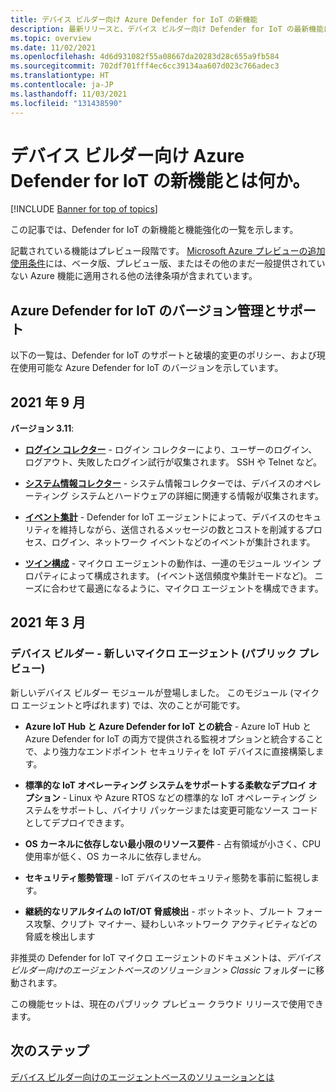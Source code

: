 ```yaml
---
title: デバイス ビルダー向け Azure Defender for IoT の新機能
description: 最新リリースと、デバイス ビルダー向け Defender for IoT の最新機能について説明します。
ms.topic: overview
ms.date: 11/02/2021
ms.openlocfilehash: 4d6d931082f55a08667da20283d28c655a9fb584
ms.sourcegitcommit: 702df701fff4ec6cc39134aa607d023c766adec3
ms.translationtype: HT
ms.contentlocale: ja-JP
ms.lasthandoff: 11/03/2021
ms.locfileid: "131438590"
---
```

# <a name="whats-new-in-azure-defender-for-iot-for-device-builders"></a>デバイス ビルダー向け Azure Defender for IoT の新機能とは何か。  

[!INCLUDE [Banner for top of topics](../includes/banner.md)]

この記事では、Defender for IoT の新機能と機能強化の一覧を示します。

記載されている機能はプレビュー段階です。 [Microsoft Azure プレビューの追加使用条件](https://azure.microsoft.com/support/legal/preview-supplemental-terms/)には、ベータ版、プレビュー版、またはその他のまだ一般提供されていない Azure 機能に適用される他の法律条項が含まれています。

## <a name="versioning-and-support-for-azure-defender-for-iot"></a>Azure Defender for IoT のバージョン管理とサポート

以下の一覧は、Defender for IoT のサポートと破壊的変更のポリシー、および現在使用可能な Azure Defender for IoT のバージョンを示しています。

## <a name="september-2021"></a>2021 年 9 月

**バージョン 3.11**:

- **[ログイン コレクター](concept-event-aggregation.md#login-collector-event-based-collector)** - ログイン コレクターにより、ユーザーのログイン、ログアウト、失敗したログイン試行が収集されます。 SSH や Telnet など。

- **[システム情報コレクター](concept-event-aggregation.md#system-information-trigger-based-collector)** - システム情報コレクターでは、デバイスのオペレーティング システムとハードウェアの詳細に関連する情報が収集されます。

- **[イベント集計](concept-event-aggregation.md#how-does-event-aggregation-work)** - Defender for IoT エージェントによって、デバイスのセキュリティを維持しながら、送信されるメッセージの数とコストを削減するプロセス、ログイン、ネットワーク イベントなどのイベントが集計されます。  

- **[ツイン構成](concept-micro-agent-configuration.md)** - マイクロ エージェントの動作は、一連のモジュール ツイン プロパティによって構成されます。 (イベント送信頻度や集計モードなど)。 ニーズに合わせて最適になるように、マイクロ エージェントを構成できます。

## <a name="march-2021"></a>2021 年 3 月

### <a name="device-builder---new-micro-agent-public-preview"></a>デバイス ビルダー - 新しいマイクロ エージェント (パブリック プレビュー)

新しいデバイス ビルダー モジュールが登場しました。 このモジュール (マイクロ エージェントと呼ばれます) では、次のことが可能です。

- **Azure IoT Hub と Azure Defender for IoT との統合** - Azure IoT Hub と Azure Defender for IoT の両方で提供される監視オプションと統合することで、より強力なエンドポイント セキュリティを IoT デバイスに直接構築します。

- **標準的な IoT オペレーティング システムをサポートする柔軟なデプロイ オプション** - Linux や Azure RTOS などの標準的な IoT オペレーティング システムをサポートし、バイナリ パッケージまたは変更可能なソース コードとしてデプロイできます。

- **OS カーネルに依存しない最小限のリソース要件** - 占有領域が小さく、CPU 使用率が低く、OS カーネルに依存しません。

- **セキュリティ態勢管理** - IoT デバイスのセキュリティ態勢を事前に監視します。

- **継続的なリアルタイムの IoT/OT 脅威検出** - ボットネット、ブルート フォース攻撃、クリプト マイナー、疑わしいネットワーク アクティビティなどの脅威を検出します

非推奨の Defender for IoT マイクロ エージェントのドキュメントは、*デバイス ビルダー向けのエージェントベースのソリューション > Classic* フォルダーに移動されます。

この機能セットは、現在のパブリック プレビュー クラウド リリースで使用できます。

## <a name="next-steps"></a>次のステップ

[デバイス ビルダー向けのエージェントベースのソリューションとは](architecture-agent-based.md)

